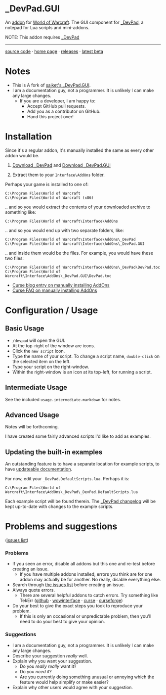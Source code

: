 # _DevPad.GUI

An 
[addon](http://blog.spiralofhope.com/?p=17845)
for 
[World of Warcraft](http://blog.spiralofhope.com/?p=2987).
The GUI component for [_DevPad](https://github.com/spiralofhope/_DevPad), a notepad for Lua scripts and mini-addons.

NOTE:  This addon requires [_DevPad](https://github.com/spiralofhope/_DevPad)

----

[source code](https://github.com/spiralofhope/_DevPad.GUI)
 · [home page](http://blog.spiralofhope.com/?p=17397)
 · [releases](https://github.com/spiralofhope/_DevPad.GUI/releases)
 · [latest beta](https://github.com/spiralofhope/_DevPad.GUI/archive/master.zip)



# Notes

- This is A fork of 
[saiket's _DevPad.GUI](https://github.com/Saiket/wow-saiket/tree/master/_DevPad.GUI).
- I am a documentation guy, not a programmer.  It is unlikely I can make any large changes.
  -  If you are a developer, I am happy to:
     -  Accept GitHub pull requests.
     -  Add you as a contributor on GitHub.
     -  Hand this project over!



# Installation

Since it's a regular addon, it's manually installed the same as every other addon would be.

1) [Download _DevPad](https://github.com/spiralofhope/_DevPad/releases) 
and
   [Download _DevPad.GUI](https://github.com/spiralofhope/_DevPad.GUI/releases) 

2) Extract them to your `Interface\AddOns` folder.

Perhaps your game is installed to one of:

  `C:\Program Files\World of Warcraft` <br />
  `C:\Program Files\World of Warcraft (x86)` 

.. and so you would extract the contents of your downloaded archive to something like:

  `C:\Program Files\World of Warcraft\Interface\AddOns` 

.. and so you would end up with two separate folders, like:

  `C:\Program Files\World of Warcraft\Interface\AddOns\_DevPad` <br />
  `C:\Program Files\World of Warcraft\Interface\AddOns\_DevPad.GUI`

.. and inside them would be the files.  For example, you would have these two files:

  `C:\Program Files\World of Warcraft\Interface\AddOns\_DevPad\DevPad.toc` <br />
  `C:\Program Files\World of Warcraft\Interface\AddOns\_DevPad.GUI\DevPad.toc`


- [Curse blog entry on manually installing AddOns](https://support.curse.com/hc/en-us/articles/204270005)
- [Curse FAQ on manually installing AddOns](https://mods.curse.com/faqs/wow-addons#manual)


# Configuration / Usage

## Basic Usage

- `/devpad` will open the GUI.
- At the top-right of the window are icons.
- Click the `new script` icon.
- Type the name of your script.  To change a script name, `double-click` on the selected item on the left.
- Type your script on the right-window.
- Within the right-window is an icon at its top-left, for running a script.



## Intermediate Usage

See the included `usage.intermediate.markdown` for notes.



## Advanced Usage

Notes will be forthcoming.

I have created some fairly advanced scripts I'd like to add as examples.


## Updating the built-in examples

An outstanding feature is to have a separate location for example scripts, to have 
[updateable documentation](https://github.com/spiralofhope/_DevPad/issues/7).

For now, edit your `_DevPad.DefaultScripts.lua`.  Perhaps it is:

  `C:\Program Files\World of Warcraft\Interface\AddOns\_DevPad\_DevPad.DefaultScripts.lua`

Each example script will be found therein.  The 
[_DevPad changelog](https://github.com/spiralofhope/_DevPad/blob/master/changelog.markdown) 
will be kept up-to-date with changes to the example scripts.



# Problems and suggestions

([issues list](https://github.com/spiralofhope/_DevPad.GUI/issues))


### Problems

- If you seen an error, disable all addons but this one and re-test before creating an issue.
  -  If you have multiple addons installed, errors you think are for one addon may actually be for another.  No really, disable everything else.
- Search through [the issues list](https://github.com/spiralofhope/_DevPad.GUI/issues) before creating an issue.
- Always quote errors.
  -  There are several helpful addons to catch errors.  Try something like TekErr ([github](https://github.com/TekNoLogic/tekErr) &middot;  [wowinterface](http://www.wowinterface.com/downloads/info6681) &middot; [curse](https://mods.curse.com/project/103101) &middot; [curseforge](https://www.curseforge.com/projects/103101/))
- Do your best to give the exact steps you took to reproduce your problem.
  -  If this is only an occasional or unpredictable problem, then you'll need to do your best to give your opinion.


### Suggestions

- I am a documentation guy, not a programmer.  It is unlikely I can make any large changes.
- Describe your suggestion _really_ well.
- Explain why you want your suggestion.
  -  Do you _really really_ want it?
  -  Do you _need_ it?
  -  Are you currently doing something unusual or annoying which the feature would help simplify or make easier?
- Explain why other users would agree with your suggestion.
